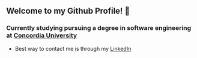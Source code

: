 ## Welcome to my Github Profile! 👋

<!--
**ddiliberto123/ddiliberto123** is a ✨ _special_ ✨ repository because its `README.md` (this file) appears on your GitHub profile.

Here are some ideas to get you started:

- 🔭 I’m currently working on ...
- 🌱 I’m currently learning ...
- 👯 I’m looking to collaborate on ...
- 🤔 I’m looking for help with ...
- 💬 Ask me about ...
- 📫 How to reach me: ...
- 😄 Pronouns: ...
- ⚡ Fun fact: ...
-->

### Currently studying pursuing a degree in software engineering at [Concordia University](https://www.concordia.ca)

- Best way to contact me is through my [LinkedIn](https://www.linkedin.com/in/ddiliberto123/)
